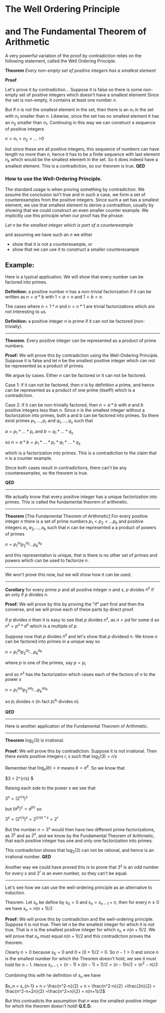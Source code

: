 # The Well Ordering Principle 
# and The Fundamental Theorem of Arithmetic

A very powerful variation of the proof by contradiction relies on the following statement, called the Well Ordering Principle.

**Theorem** _Every non-empty set of positive integers has a smallest element_

**Proof**

Let's prove it by contradiction... Suppose it is false so there is some
non-empty set of positive integers which doesn't have a smallest elememt
Since the set is non-empty, it contains at least one number $n$.

But if $n$ is not the smallest element in the set, then there is an $n_1$ in the set with $n_1$ smaller than $n$.
Likewise, since the set has no smallest element it has an $n_2$ smaller than $n_1$. 
Continuing in this way we can construct a sequence of positive integers

$n \gt n_1 \gt n_2 \gt \ldots$ >0

but since these are all positive integers, this sequence of numbers can have length no more than $n$,
hence it has to be a finite sequence with last element $n_k$ which would be the smallest element in the set.
So it does indeed have a smallest element. This is a contradiction, so our theorem is true.  **QED**

### How to use the Well-Ordering Principle.
The standard usage is when proving something by contradiction. We assume the conclusion isn't true
and in such a case, we form a set of counterexamples from the positive integers.  Since such a set has
a smallest element, we use that smallest element to derive a contradition, usually by showing that we could
construct an even smaller counter example.  We implicitly use this principle when our proof has the phrase:

_Let n be the smallest integer which is part of a counterexample_

and assuming we have such an $n$ we either
* show that it is not a counterexample, or
* show that we can use it to construct a smaller counterexample

## Example: 
Here is a typical application. We will show that every number can be factored into primes.


**Definition:** a positive number $n$ has a non-trivial factorization if it can be written as $n=a*b$
with $1\lt a \lt n$ and $1\lt b\lt n$.  

The cases where $n = 1 * n$ and $n = n * 1$ are trivial factorizations which are not interesting to us.

**Definition:** a positive integer $n$ is prime if it can not be factored (non-trivially).

---

**Theorem.** Every positive integer can be represented as a product of prime numbers.

**Proof:** We will prove this by contradiction using the Well-Ordering Principle.  Suppose
it is false and let $n$ be the smallest positive integer which can not be represented as
a product of primes.

We argue by cases. Either $n$ can be factored or it can not be factored.

Case 1: if it can not be factored, then $n$ is by definition a prime, and hence can be represented
as a product of one prime (itself!)  which is a contradiction.

Case 2: if it can be non-trivially factored, then $n=a*b$ with $a$ and $b$ positive integers less than $n$.
Since $n$ is the smallest integer without a factorization into primes, both a and b can be factored into primes.
So there exist primes $p_1,\ldots,p_r$ and $q_1,\ldots,q_s$ such that

$a = p_1 * \ldots * p_r$ and $b = q_1 * \ldots * q_s$

so $n = a*b = p_1 * \ldots * p_r * q_1 * \ldots * q_s$

which is a factorization into primes. This is a contradiction to the claim that $n$ is a counter example.

Since both cases result in contradictions, there can't be any counterexamples, so the theorem is true.

**QED**

---

We actually know that every positive integer has a unique factorization into primes. This is called
the fundamental theorem of arithmetic.

---

**Theorem** [The Fundamental Theorem of Arithmetic] For every positive integer $n$ there is a set of prime numbers $p_1\lt p_2 \lt \ldots p_k$
and positive integers $a_1, a_2, \ldots, a_k$ such that n can be represented a a product of powers of primes

$n = p_1^{a_1} p_2^{a_2} \ldots p_k^{a_k}$

and this representation is unique, that is there is no other set of primes and powers which can be used to
factorize $n$.

---

We won't prove this now, but we will show how it can be used.

---

**Corollary** for every prime $p$ and all positive integer $n$ and $s$, 
$p$ divides $n^s$ if an only if $p$ divides $n$.

**Proof:**
We will prove by this by proving the "if" part first and then the converse,
and we will prove each of these parts by direct proof.

if $p$ divides $n$ then it is easy to see that $p$ divides $n^s$, as $n=pd$ for some d
so $n^s = p^s*d^s$ which is a multiple of $p$.

Suppose now that $p$ divides $n^s$ and let's show that $p$ dividesd $n$.
We know $n$ can be factored into primes in a unique way so

$n = p_1^{a_1} p_2^{a_2} \ldots p_k^{a_k}$

where $p$ is one of the primes, say $p=p_i$

and so $n^s$ has the factorization which raises each of the factors of $n$ to the power $s$

$n = p_1^{sa_1} p_2^{sa_2} \ldots p_k^{sa_k}$

so $p_i$ divides $n$ (in fact $p_i^{a_i}$ divides $n$).

**QED**

---

Here is another application of the Fundamental Theorem of Arithmetic.

---

**Theorem** $\log_2(3)$ is irrational.

**Proof:** 
We will prove this by contradiction. Suppose it is not irrational.
Then there exists positive integers $r,s$  such that $\log_2(3)=r/s$

Remember that $\log_a(b)=e$ means $b = a^e$. So we know that

$3 = 2^{r/s} $

Raising each side to the power $s$ we see that

$3^s = (2^{r/s})^s$

but $(a^b)^c = a^{bc}$ so 

$3^s = (2^{r/s})^s = 2^{(r/s)*s} = 2^r$

But the number $n=3^s$ would then have two different prime factorizations, as $3^s$ and as $2^s$,
and we know by the Fundamental Theorem of Arithmetic, that each positive integer has one and only
one factorization into primes.

This contradiction shows that $\log_2(3)$ can not be rational, and hence is an irrational number.
**QED**

Another way we could have proved this is to prove that $3^s$ is an odd number for every $s$ and $2^r$
is an even number, so they can't be equal. 

---

Let's see how we can use the well-ordering principle as an alternative to induction.

Theorem. Let $s_n$ be define by $s_0=0$ and $s_{n} = s_{n-1}+ n$, then for every $n\ge 0$ we have
$s_n = n(n+1)/2$

**Proof:**
We will prove this by contradiction and the well-ordering principle. Suppose it is not true.
Then let $n$ be the smallest integer for which it is not true.  That is $n$ is the smallest
positive integer for which $s_n \ne n(n+1)/2$. We will prove that $s_n$ must equal $n(n+1)/2$
and this contradiction proves the theorem.

Clearly $n>0$ because $s_0=0$ and $0\times(0+1)/2 = 0$.
So $n-1>0$ and since $n$ is the smallest number for which the Theorem doesn't hold, we see it must hold for $n-1$.
Hence $s_{n-1} = (n-1)\times((n-1)+1)/2 = (n-1)n/2 = (n^2 - n)/2$

Combining this with he definition of $s_n$ we have

$s_n = s_{n-1} + n  = \frac{n^2-n}{2} + n = \frac{n^2-n}{2} +\frac{2n}{2} = \frac{n^2-n+2n}{2} =\frac{n^2+n}{2} = n(n+1)/2$

But this contradicts the assumption that $n$ was the smallest positive integer for which the theorem doesn't hold!
**Q.E.D.**



